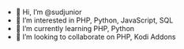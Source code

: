 - 👋 Hi, I’m @sudjunior
- 👀 I’m interested in PHP, Python, JavaScript, SQL
- 🌱 I’m currently learning PHP, Python
- 💞️ I’m looking to collaborate on PHP, Kodi Addons

<!---
sudjunior/sudjunior is a ✨ special ✨ repository because its `README.md` (this file) appears on your GitHub profile.
You can click the Preview link to take a look at your changes.
--->

